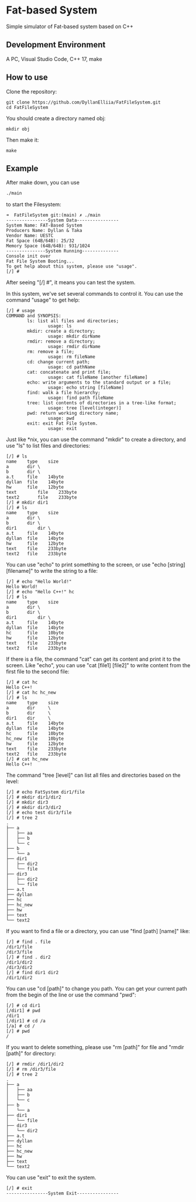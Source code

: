 # Fat-based System

Simple simulator of Fat-based system based on C++

## Development Environment

A PC, Visual Studio Code, C++ 17, make

## How to use

Clone the repository:

```shell
git clone https://github.com/DyllanElliia/FatFileSystem.git
cd FatFileSystem
```

You should create a directory named obj:

```shell
mkdir obj
```

Then make it:

```shell
make
```

## Example

After make down, you can use

```bash
./main
```

to start the Filesystem:

```shell
➜  FatFileSystem git:(main) ✗ ./main
----------------System Data----------------
System Name: FAT-Based System
Producers Name: Dyllan & Taka
Vendor Name: UESTC
Fat Space (64B/64B): 25/32
Memory Space (64B/64B): 931/1024
---------------System Running--------------
Console init over
Fat File System Booting...
To get help about this system, please use "usage".
[/] #
```

After seeing "[/] #", it means you can test the system.

In this system, we've set several commands to control it. You can use the command "usage" to get help:

```shell
[/] # usage
COMMAND and SYNOPSIS:
        ls: list all files and directories;
                usage: ls
        mkdir: create a directory;
                usage: mkdir dirName
        rmdir: remove a directory;
                usage: rmdir dirName
        rm: remove a file;
                usage: rm fileName
        cd: change current path;
                usage: cd pathName
        cat: concatenate and print file;
                usage: cat fileName [another fileName]
        echo: write arguments to the standard output or a file;
                usage: echo string [fileName]
        find: walk a file hierarchy;
                usage: find path fileName
        tree: list contents of directories in a tree-like format;
                usage: tree [level(integer)]
        pwd: return working directory name;
                usage: pwd
        exit: exit Fat File System.
                usage: exit
```

Just like \*nix, you can use the command "mkdir" to create a directory, and use "ls" to list files and directories:

```shell
[/] # ls
name	type	size
a		dir	\
b		dir	\
a.t		file	14byte
dyllan	file	14byte
hw		file	12byte
text		file	233byte
text2		file	233byte
[/] # mkdir dir1
[/] # ls
name	type	size
a		dir	\
b		dir	\
dir1		dir	\
a.t		file	14byte
dyllan	file	14byte
hw		file	12byte
text	file	233byte
text2	file	233byte
```

You can use "echo" to print something to the screen, or use "echo [string] [filename]" to write the string to a file:

```shell
[/] # echo "Hello World!"
Hello World!
[/] # echo "Hello C++!" hc
[/] # ls
name	type	size
a		dir	\
b		dir	\
dir1		dir	\
a.t		file	14byte
dyllan	file	14byte
hc		file	10byte
hw		file	12byte
text	file	233byte
text2	file	233byte
```

If there is a file, the command "cat" can get its content and print it to the screen. Like "echo", you can use "cat [file1] [file2]" to write content from the first file to the second file:

```shell
[/] # cat hc
Hello C++!
[/] # cat hc hc_new
[/] # ls
name    type    size
a       dir     \
b       dir     \
dir1    dir     \
a.t     file    14byte
dyllan  file    14byte
hc      file    10byte
hc_new  file    10byte
hw      file    12byte
text    file    233byte
text2   file    233byte
[/] # cat hc_new
Hello C++!
```

The command "tree [level]" can list all files and directories based on the level:

```shell
[/] # echo FatSystem dir1/file
[/] # mkdir dir1/dir2
[/] # mkdir dir3
[/] # mkdir dir3/dir2
[/] # echo test dir3/file
[/] # tree 2
.
├── a
│   ├── aa
│   ├── b
│   └── c
├── b
│   └── a
├── dir1
│   ├── dir2
│   └── file
├── dir3
│   ├── dir2
│   └── file
├── a.t
├── dyllan
├── hc
├── hc_new
├── hw
├── text
└── text2
```

If you want to find a file or a directory, you can use "find [path] [name]" like:

```shell
[/] # find . file
/dir1/file
/dir3/file
[/] # find . dir2
/dir1/dir2
/dir3/dir2
[/] # find dir1 dir2
/dir1/dir2
```

You can use "cd [path]" to change you path. You can get your current path from the begin of the line or use the command "pwd":

```shell
[/] # cd dir1
[/dir1] # pwd
/dir1
[/dir1] # cd /a
[/a] # cd /
[/] # pwd
/
```

If you want to delete something, please use "rm [path]" for file and "rmdir [path]" for directory:

```shell
[/] # rmdir /dir1/dir2
[/] # rm /dir3/file
[/] # tree 2
.
├── a
│   ├── aa
│   ├── b
│   └── c
├── b
│   └── a
├── dir1
│   └── file
├── dir3
│   └── dir2
├── a.t
├── dyllan
├── hc
├── hc_new
├── hw
├── text
└── text2
```

You can use "exit" to exit the system.

```shell
[/] # exit
----------------System Exit----------------
```

